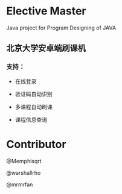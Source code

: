 # Elective Master

Java project for Program Designing of JAVA

## 北京大学安卓端刷课机

### 支持：

* 在线登录

* 验证码自动识别

* 多课程自动刷课

* 课程信息查询


# Contributor

@Memphisqrt

@warshallrho

@mrmrfan
